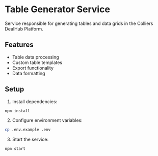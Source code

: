 ﻿# Table Generator Service

Service responsible for generating tables and data grids in the Colliers DealHub Platform.

## Features

- Table data processing
- Custom table templates
- Export functionality
- Data formatting

## Setup

1. Install dependencies:
```bash
npm install
```

2. Configure environment variables:
```bash
cp .env.example .env
```

3. Start the service:
```bash
npm start
```
